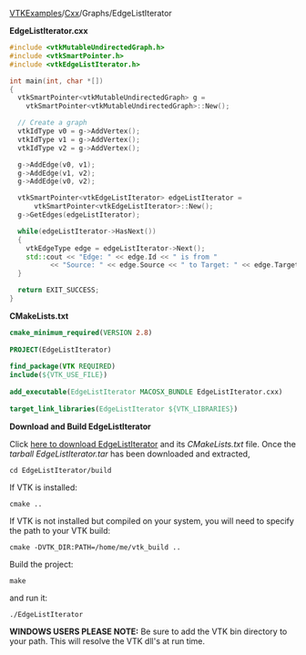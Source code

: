[VTKExamples](/home/)/[Cxx](/Cxx)/Graphs/EdgeListIterator

**EdgeListIterator.cxx**
```c++
#include <vtkMutableUndirectedGraph.h>
#include <vtkSmartPointer.h>
#include <vtkEdgeListIterator.h>

int main(int, char *[])
{
  vtkSmartPointer<vtkMutableUndirectedGraph> g =
    vtkSmartPointer<vtkMutableUndirectedGraph>::New();

  // Create a graph
  vtkIdType v0 = g->AddVertex();
  vtkIdType v1 = g->AddVertex();
  vtkIdType v2 = g->AddVertex();

  g->AddEdge(v0, v1);
  g->AddEdge(v1, v2);
  g->AddEdge(v0, v2);

  vtkSmartPointer<vtkEdgeListIterator> edgeListIterator =
      vtkSmartPointer<vtkEdgeListIterator>::New();
  g->GetEdges(edgeListIterator);

  while(edgeListIterator->HasNext())
  {
    vtkEdgeType edge = edgeListIterator->Next();
    std::cout << "Edge: " << edge.Id << " is from "
	      << "Source: " << edge.Source << " to Target: " << edge.Target << std::endl;
  }

  return EXIT_SUCCESS;
}
```
**CMakeLists.txt**
```cmake
cmake_minimum_required(VERSION 2.8)
 
PROJECT(EdgeListIterator)
 
find_package(VTK REQUIRED)
include(${VTK_USE_FILE})
 
add_executable(EdgeListIterator MACOSX_BUNDLE EdgeListIterator.cxx)
 
target_link_libraries(EdgeListIterator ${VTK_LIBRARIES})
```

**Download and Build EdgeListIterator**

Click [here to download EdgeListIterator](https://github.com/lorensen/VTKWikiExamplesTarballs/raw/master/EdgeListIterator.tar) and its *CMakeLists.txt* file.
Once the *tarball EdgeListIterator.tar* has been downloaded and extracted,
```
cd EdgeListIterator/build 
```
If VTK is installed:
```
cmake ..
```
If VTK is not installed but compiled on your system, you will need to specify the path to your VTK build:
```
cmake -DVTK_DIR:PATH=/home/me/vtk_build ..
```
Build the project:
```
make
```
and run it:
```
./EdgeListIterator
```
**WINDOWS USERS PLEASE NOTE:** Be sure to add the VTK bin directory to your path. This will resolve the VTK dll's at run time.

